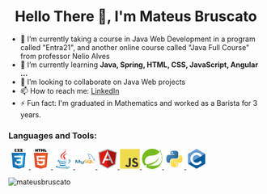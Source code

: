 <h1 align="center">Hello There 👋, I'm Mateus Bruscato</h1>


- 🔭 I’m currently taking a course in Java Web Development in a program called "Entra21", and another online course called "Java Full Course" from professor Nelio Alves
- 🌱 I’m currently learning **Java, Spring, HTML, CSS, JavaScript, Angular ...** 
- 👯 I’m looking to collaborate on Java Web projects
- 📫 How to reach me: <a href="https://www.linkedin.com/in/mateus-bruscato-09206a99/">LinkedIn </a>
- ⚡ Fun fact: I'm graduated in Mathematics and worked as a Barista for 3 years.

<h3 align="left">Languages and Tools:</h3>
<p align="left"> <a href="https://www.w3schools.com/css/" target="_blank" rel="noreferrer"> 
<img src="https://raw.githubusercontent.com/devicons/devicon/master/icons/css3/css3-original-wordmark.svg" alt="css3" width="40" height="40"/> </a> 
<a href="https://www.w3.org/html/" target="_blank" rel="noreferrer"> 
<img src="https://raw.githubusercontent.com/devicons/devicon/master/icons/html5/html5-original-wordmark.svg" alt="html5" width="40" height="40"/> </a> 
<a href="https://www.java.com" target="_blank" rel="noreferrer"> 
<img src="https://raw.githubusercontent.com/devicons/devicon/master/icons/java/java-original.svg" alt="java" width="40" height="40"/> </a> 
<a href="https://www.mysql.com/" target="_blank" rel="noreferrer"> <img src="https://raw.githubusercontent.com/devicons/devicon/master/icons/mysql/mysql-original-wordmark.svg" alt="mysql" width="40" height="40"/> </a>
<a href="https://angular.io/" rel="nonreffer">
<img src="https://github.com/devicons/devicon/blob/master/icons/angularjs/angularjs-original.svg" alt="angular" width="40" height="40"/> </a>
<a href="https://www.javascript.com/" rel="nonreffer">
<img src="https://github.com/devicons/devicon/blob/master/icons/javascript/javascript-original.svg" alt="javascript" width="40" height="40"/> </a>
<a href="https://spring.io/" rel="nonreffer">
<img src="https://github.com/devicons/devicon/blob/master/icons/spring/spring-original.svg" alt="spring" width="40" height="40"/> </a>
<a href="https://www.python.org/" rel="nonreffer">
<img src="https://github.com/devicons/devicon/blob/master/icons/python/python-original.svg" alt="python" width="40" height="40"/> </a>
<img src="https://github.com/devicons/devicon/blob/master/icons/c/c-original.svg" alt="c" width="40" height="40"/>
</p>

<p><img align="left" src="https://github-readme-stats.vercel.app/api/top-langs?username=MateusBruscato&show_icons=true&locale=en&layout=compact" alt="mateusbruscato" /></p>




